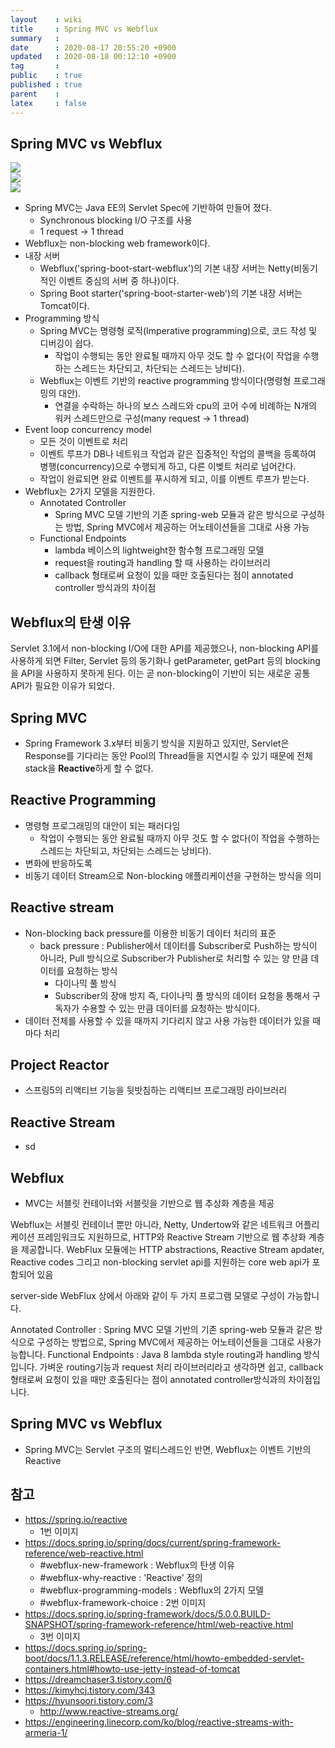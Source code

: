 ```yaml
---
layout    : wiki
title     : Spring MVC vs Webflux
summary   : 
date      : 2020-08-17 20:55:20 +0900
updated   : 2020-08-18 00:12:10 +0900
tag       : 
public    : true
published : true
parent    : 
latex     : false
---
```



## Spring MVC vs Webflux
![](https://spring.io/images/diagram-reactive-1290533f3f01ec9c57baf2cc9ea9fa2f.svg)  
![](https://docs.spring.io/spring/docs/current/spring-framework-reference/images/spring-mvc-and-webflux-venn.png)  
![](https://docs.spring.io/spring-framework/docs/5.0.0.BUILD-SNAPSHOT/spring-framework-reference/html/images/webflux-overview.png)

- Spring MVC는 Java EE의 Servlet Spec에 기반하여 만들어 졌다.
	- Synchronous blocking I/O 구조를 사용
	- 1 request -> 1 thread
- Webflux는 non-blocking web framework이다.
- 내장 서버
	- Webflux('spring-boot-start-webflux')의 기본 내장 서버는 Netty(비동기적인 이벤트 중심의 서버 중 하나)이다.
	- Spring Boot starter('spring-boot-starter-web')의 기본 내장 서버는 Tomcat이다.
- Programming 방식
	- Spring MVC는 명령형 로직(Imperative programming)으로, 코드 작성 및 디버깅이 쉽다.
		- 작업이 수행되는 동안 완료될 때까지 아무 것도 할 수 없다(이 작업을 수행하는 스레드는 차단되고, 차단되는 스레드는 낭비다).
	- Webflux는 이벤트 기반의 reactive programming 방식이다(명령형 프로그래밍의 대안).
		- 연결을 수락하는 하나의 보스 스레드와 cpu의 코어 수에 비례하는 N개의 워커 스레드만으로 구성(many request -> 1 thread)
- Event loop concurrency model
	- 모든 것이 이벤트로 처리
	- 이벤트 루프가 DB나 네트워크 작업과 같은 집중적인 작업의 콜백을 등록하여 병행(concurrency)으로 수행되게 하고, 다른 이벶트 처리로 넘어간다.
	- 작업이 완료되면 완료 이벤트를 푸시하게 되고, 이를 이벤트 루프가 받는다.
- Webflux는 2가지 모델을 지원한다.
	- Annotated Controller 
		- Spring MVC 모델 기반의 기존 spring-web 모듈과 같은 방식으로 구성하는 방법, Spring MVC에서 제공하는 어노테이션들을 그대로 사용 가능
	- Functional Endpoints
		- lambda 베이스의 lightweight한 함수형 프로그래밍 모델
		- request을 routing과 handling 할 때 사용하는 라이브러리
		- callback 형태로써 요청이 있을 때만 호출된다는 점이 annotated controller 방식과의 차이점


## Webflux의 탄생 이유
Servlet 3.1에서 non-blocking I/O에 대한 API를 제공했으나, non-blocking API를 사용하게 되면 Filter, Servlet 등의 동기화나 getParameter, getPart 등의 blocking을 API을 사용하지 못하게 된다. 이는 곧 non-blocking이 기반이 되는 새로운 공통 API가 필요한 이유가 되었다.
## Spring MVC
- Spring Framework 3.x부터 비동기 방식을 지원하고 있지만, Servlet은 Response를 기다리는 동안 Pool의 Thread들을 지연시킬 수 있기 때문에 전체 stack을 **Reactive**하게 할 수 없다.

## Reactive Programming
- 명령형 프로그래밍의 대안이 되는 패러다임
	- 작업이 수행되는 동안 완료될 때까지 아무 것도 할 수 없다(이 작업을 수행하는 스레드는 차단되고, 차단되는 스레드는 낭비다).
- 변화에 반응하도록 
- 비동기 데이터 Stream으로 Non-blocking 애플리케이션을 구현하는 방식을 의미

## Reactive stream
- Non-blocking back pressure를 이용한 비동기 데이터 처리의 표준
	- back pressure : Publisher에서 데이터를 Subscriber로 Push하는 방식이 아니라, Pull 방식으로 Subscriber가 Publisher로 처리할 수 있는 양 만큼 데이터를 요청하는 방식
		- 다이나믹 풀 방식
		- Subscriber의 장애 방지
즉, 다이나믹 풀 방식의 데이터 요청을 통해서 구독자가 수용할 수 있는 만큼 데이터를 요청하는 방식이다.
- 데이터 전체를 사용할 수 있을 때까지 기다리지 않고 사용 가능한 데이터가 있을 때마다 처리

## Project Reactor
- 스프링5의 리액티브 기능을 뒷밧침하는 리액티브 프로그래밍 라이브러리

## Reactive Stream
- sd

## Webflux
- MVC는 서블릿 컨테이너와 서블릿을 기반으로 웹 추상화 계층을 제공

Webflux는 서블릿 컨테이너 뿐만 아니라, Netty, Undertow와 같은 네트워크 어플리케이션 프레임워크도 지원하므로, HTTP와 Reactive Stream 기반으로 웹 추상화 계층을 제공합니다.
WebFlux 모듈에는 HTTP abstractions, Reactive Stream apdater, Reactive codes 그리고 non-blocking servlet api를 지원하는 core web api가 포함되어 있음

server-side WebFlux 상에서 아래와 같이 두 가지 프로그램 모델로 구성이 가능합니다.

Annotated Controller : Spring MVC 모델 기반의 기존 spring-web 모듈과 같은 방식으로 구성하는 방법으로, Spring MVC에서 제공하는 어노테이션들을 그대로 사용가능합니다.
Functional Endpoints : Java 8 lambda style routing과 handling 방식입니다. 가벼운 routing기능과 request 처리 라이브러리라고 생각하면 쉽고, callback형태로써 요청이 있을 때만 호출된다는 점이 annotated controller방식과의 차이점입니다.

## Spring MVC vs Webflux
- Spring MVC는 Servlet 구조의 멀티스레드인 반면, Webflux는 이벤트 기반의 Reactive 



## 참고
- https://spring.io/reactive
	- 1번 이미지
- https://docs.spring.io/spring/docs/current/spring-framework-reference/web-reactive.html
	- #webflux-new-framework : Webflux의 탄생 이유
	- #webflux-why-reactive : 'Reactive' 정의
	- #webflux-programming-models : Webflux의 2가지 모델
	- #webflux-framework-choice : 2번 이미지
- https://docs.spring.io/spring-framework/docs/5.0.0.BUILD-SNAPSHOT/spring-framework-reference/html/web-reactive.html
	- 3번 이미지
- https://docs.spring.io/spring-boot/docs/1.1.3.RELEASE/reference/html/howto-embedded-servlet-containers.html#howto-use-jetty-instead-of-tomcat 
- https://dreamchaser3.tistory.com/6 
- https://kimyhcj.tistory.com/343
- https://hyunsoori.tistory.com/3
	- http://www.reactive-streams.org/
- https://engineering.linecorp.com/ko/blog/reactive-streams-with-armeria-1/

